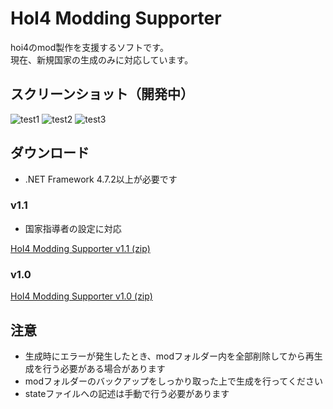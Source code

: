 # HoI4 Modding Supporter
hoi4のmod製作を支援するソフトです。<br>
現在、新規国家の生成のみに対応しています。

## スクリーンショット（開発中）
![test1](https://user-images.githubusercontent.com/49384910/87874462-fb1ec880-ca04-11ea-85fa-f50571e9a8ef.png)
![test2](https://user-images.githubusercontent.com/49384910/87874467-0ffb5c00-ca05-11ea-81f6-ff364d0445b0.png)
![test3](https://user-images.githubusercontent.com/49384910/87874475-23a6c280-ca05-11ea-863b-95ae3b0a5ea7.png)
## ダウンロード
* .NET Framework 4.7.2以上が必要です
### v1.1
* 国家指導者の設定に対応

[HoI4 Modding Supporter v1.1 (zip)](https://github.com/Zakki0925224/HoI4-Modding-Supporter/releases/download/v1.1/HoI4-Modding-Supporter.zip)
### v1.0
[HoI4 Modding Supporter v1.0 (zip)](https://github.com/Zakki0925224/HoI4-Modding-Supporter/releases/download/v1.0/HoI4_Modding_Supporter.zip)
## 注意
* 生成時にエラーが発生したとき、modフォルダー内を全部削除してから再生成を行う必要がある場合があります<br>
* modフォルダーのバックアップをしっかり取った上で生成を行ってください
* stateファイルへの記述は手動で行う必要があります
